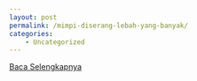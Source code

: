 ```yaml
---
layout: post
permalink: /mimpi-diserang-lebah-yang-banyak/
categories:
    - Uncategorized
---
```


[Baca Selengkapnya](/10)